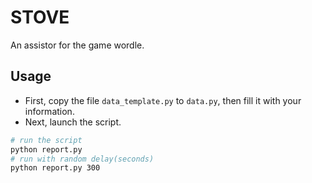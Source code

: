 # STOVE

An assistor for the game wordle.

## Usage

- First, copy the file `data_template.py` to `data.py`, then fill it with your information.
- Next, launch the script.
```bash
# run the script
python report.py
# run with random delay(seconds)
python report.py 300
```
